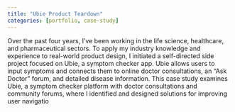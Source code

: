 ```yaml
---
title: "Ubie Product Teardown"
categories: [portfolio, case-study]
---
```


Over the past four years, I’ve been working in the life science, healthcare, and pharmaceutical sectors. To apply my industry knowledge and experience to real-world product design, I initiated a self-directed side project focused on Ubie, a symptom checker app. Ubie allows users to input symptoms and connects them to online doctor consultations, an “Ask Doctor” forum, and detailed disease information.
This case study examines Ubie, a symptom checker platform with doctor consultations and community forums, where I identified and designed solutions for improving user navigatio
